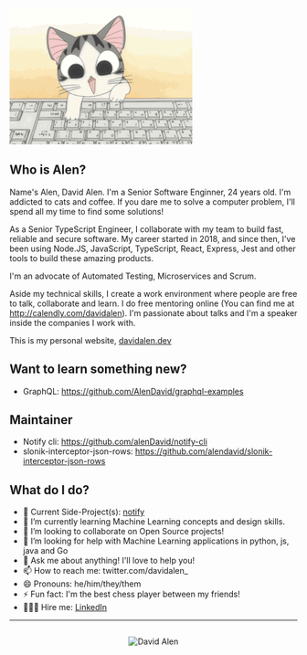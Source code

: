 ![cat](./cat.gif)

## Who is Alen?

Name's Alen, David Alen. I'm a Senior Software Enginner, 24 years old. I'm addicted to cats and coffee. If you dare me to solve a computer problem, I'll spend all my time to find some solutions!

As a Senior TypeScript Engineer, I collaborate with my team to build fast, reliable and secure software. My career started in 2018, and since then, I've been using Node.JS, JavaScript, TypeScript, React, Express, Jest and other tools to build these amazing products.

I'm an advocate of Automated Testing, Microservices and Scrum.

Aside my technical skills, I create a work environment where people are free to talk, collaborate and learn. I do free mentoring online (You can find me at http://calendly.com/davidalen). I'm passionate about talks and I'm a speaker inside the companies I work with.

This is my personal website, [davidalen.dev](https://www.davidalen.dev/)

## Want to learn something new?

- GraphQL: https://github.com/AlenDavid/graphql-examples

## Maintainer

- Notify cli: https://github.com/alenDavid/notify-cli
- slonik-interceptor-json-rows: https://github.com/alendavid/slonik-interceptor-json-rows

## What do I do?

- 🔭  Current Side-Project(s): [notify](https://github.com/alenDavid/notify-cli)
- 🌱  I’m currently learning Machine Learning concepts and design skills.
- 👯  I’m looking to collaborate on Open Source projects!
- 🤔  I’m looking for help with Machine Learning applications in python, js, java and Go
- 💬  Ask me about anything! I'll love to help you!
- 📫  How to reach me: twitter.com/davidalen_
- 😄  Pronouns: he/him/they/them
- ⚡  Fun fact: I'm the best chess player between my friends!
- 🧑🏻‍💻 Hire me: [LinkedIn](https://linkedin.com/in/david-alen)

---

<div style="display: flex; align-items: center; justify-content: center;">

![David Alen](https://github-readme-stats.vercel.app/api?username=alendavid&show_icons=true&theme=great-gatsby&cache_seconds=1800&include_all_commits=true&count_private=true)

</div>

